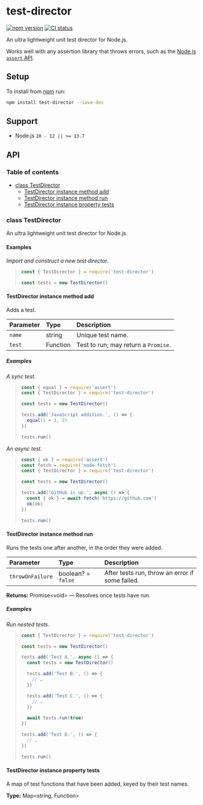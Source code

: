 # test-director

[![npm version](https://badgen.net/npm/v/test-director)](https://npm.im/test-director) [![CI status](https://github.com/jaydenseric/test-director/workflows/CI/badge.svg)](https://github.com/jaydenseric/test-director/actions)

An ultra lightweight unit test director for Node.js.

Works well with any assertion library that throws errors, such as the [Node.js `assert` API](https://nodejs.org/api/assert.html).

## Setup

To install from [npm](https://npmjs.com) run:

```sh
npm install test-director --save-dev
```

## Support

- Node.js `10 - 12 || >= 13.7`

## API

### Table of contents

- [class TestDirector](#class-testdirector)
  - [TestDirector instance method add](#testdirector-instance-method-add)
  - [TestDirector instance method run](#testdirector-instance-method-run)
  - [TestDirector instance property tests](#testdirector-instance-property-tests)

### class TestDirector

An ultra lightweight unit test director for Node.js.

#### Examples

_Import and construct a new test director._

> ```js
> const { TestDirector } = require('test-director')
>
> const tests = new TestDirector()
> ```

#### TestDirector instance method add

Adds a test.

| Parameter | Type     | Description                          |
| :-------- | :------- | :----------------------------------- |
| `name`    | string   | Unique test name.                    |
| `test`    | Function | Test to run; may return a `Promise`. |

##### Examples

_A sync test._

> ```js
> const { equal } = require('assert')
> const { TestDirector } = require('test-director')
>
> const tests = new TestDirector()
>
> tests.add('JavaScript addition.', () => {
>   equal(1 + 1, 2)
> })
>
> tests.run()
> ```

_An async test._

> ```js
> const { ok } = require('assert')
> const fetch = require('node-fetch')
> const { TestDirector } = require('test-director')
>
> const tests = new TestDirector()
>
> tests.add('GitHub is up.', async () => {
>   const { ok } = await fetch('https://github.com')
>   ok(ok)
> })
>
> tests.run()
> ```

#### TestDirector instance method run

Runs the tests one after another, in the order they were added.

| Parameter | Type | Description |
| :-- | :-- | :-- |
| `throwOnFailure` | boolean? = `false` | After tests run, throw an error if some failed. |

**Returns:** Promise&lt;void> — Resolves once tests have run.

##### Examples

_Run nested tests._

> ```js
> const { TestDirector } = require('test-director')
>
> const tests = new TestDirector()
>
> tests.add('Test A.', async () => {
>   const tests = new TestDirector()
>
>   tests.add('Test B.', () => {
>     // …
>   })
>
>   tests.add('Test C.', () => {
>     // …
>   })
>
>   await tests.run(true)
> })
>
> tests.add('Test D.', () => {
>   // …
> })
>
> tests.run()
> ```

#### TestDirector instance property tests

A map of test functions that have been added, keyed by their test names.

**Type:** Map&lt;string, Function>
